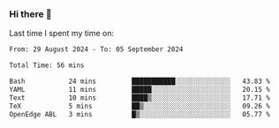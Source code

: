 ### Hi there 👋

<!--
**Grav1tum/Grav1tum** is a ✨ _special_ ✨ repository because its `README.md` (this file) appears on your GitHub profile.

Here are some ideas to get you started:

- 🔭 I’m currently working on ...
- 🌱 I’m currently learning ...
- 👯 I’m looking to collaborate on ...
- 🤔 I’m looking for help with ...
- 💬 Ask me about ...
- 📫 How to reach me: ...
- 😄 Pronouns: ...
- ⚡ Fun fact: ...
-->
Last time I spent my time on:
<!--START_SECTION:waka-->

```txt
From: 29 August 2024 - To: 05 September 2024

Total Time: 56 mins

Bash           24 mins         ███████████░░░░░░░░░░░░░░   43.83 %
YAML           11 mins         █████░░░░░░░░░░░░░░░░░░░░   20.15 %
Text           10 mins         ████▒░░░░░░░░░░░░░░░░░░░░   17.71 %
TeX            5 mins          ██▒░░░░░░░░░░░░░░░░░░░░░░   09.26 %
OpenEdge ABL   3 mins          █▒░░░░░░░░░░░░░░░░░░░░░░░   05.77 %
```

<!--END_SECTION:waka-->
